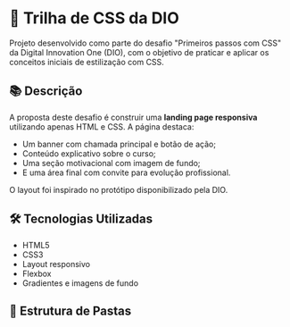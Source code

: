# 🚀 Trilha de CSS da DIO

Projeto desenvolvido como parte do desafio "Primeiros passos com CSS" da Digital Innovation One (DIO), com o objetivo de praticar e aplicar os conceitos iniciais de estilização com CSS.

## 📚 Descrição

A proposta deste desafio é construir uma **landing page responsiva** utilizando apenas HTML e CSS. A página destaca:

- Um banner com chamada principal e botão de ação;
- Conteúdo explicativo sobre o curso;
- Uma seção motivacional com imagem de fundo;
- E uma área final com convite para evolução profissional.

O layout foi inspirado no protótipo disponibilizado pela DIO.

## 🛠️ Tecnologias Utilizadas

- HTML5
- CSS3
- Layout responsivo
- Flexbox
- Gradientes e imagens de fundo

## 📁 Estrutura de Pastas


